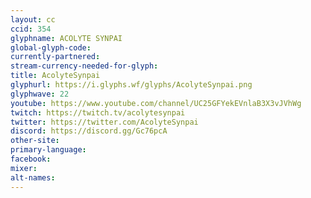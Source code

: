 ```yaml
---
layout: cc
ccid: 354
glyphname: ACOLYTE SYNPAI
global-glyph-code: 
currently-partnered: 
stream-currency-needed-for-glyph: 
title: AcolyteSynpai
glyphurl: https://i.glyphs.wf/glyphs/AcolyteSynpai.png
glyphwave: 22
youtube: https://www.youtube.com/channel/UC25GFYekEVnlaB3X3vJVhWg
twitch: https://twitch.tv/acolytesynpai
twitter: https://twitter.com/AcolyteSynpai
discord: https://discord.gg/Gc76pcA
other-site: 
primary-language: 
facebook: 
mixer: 
alt-names: 
---
```


